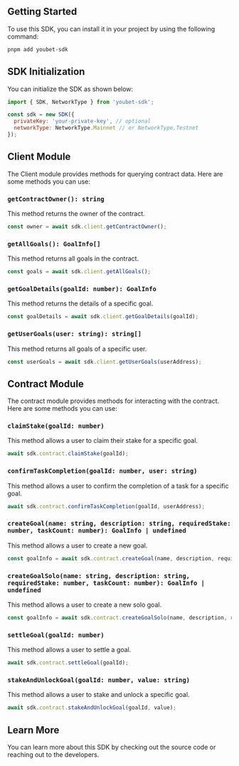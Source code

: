 ## Getting Started

To use this SDK, you can install it in your project by using the following command:

```bash
pnpm add youbet-sdk
```

## SDK Initialization

You can initialize the SDK as shown below:

```javascript
import { SDK, NetworkType } from 'youbet-sdk';

const sdk = new SDK({
  privateKey: 'your-private-key', // optional
  networkType: NetworkType.Mainnet // or NetworkType.Testnet
});
```

## Client Module

The Client module provides methods for querying contract data. Here are some methods you can use:

### `getContractOwner(): string`

This method returns the owner of the contract.

```javascript
const owner = await sdk.client.getContractOwner();
```

### `getAllGoals(): GoalInfo[]`

This method returns all goals in the contract.

```javascript
const goals = await sdk.client.getAllGoals();
```

### `getGoalDetails(goalId: number): GoalInfo`

This method returns the details of a specific goal.

```javascript
const goalDetails = await sdk.client.getGoalDetails(goalId);
```

### `getUserGoals(user: string): string[]`

This method returns all goals of a specific user.

```javascript
const userGoals = await sdk.client.getUserGoals(userAddress);
```

## Contract Module

The contract module provides methods for interacting with the contract. Here are some methods you can use:

### `claimStake(goalId: number)`

This method allows a user to claim their stake for a specific goal.

```javascript
await sdk.contract.claimStake(goalId);
```

### `confirmTaskCompletion(goalId: number, user: string)`

This method allows a user to confirm the completion of a task for a specific goal.

```javascript
await sdk.contract.confirmTaskCompletion(goalId, userAddress);
```

### `createGoal(name: string, description: string, requiredStake: number, taskCount: number): GoalInfo | undefined`

This method allows a user to create a new goal.

```javascript
const goalInfo = await sdk.contract.createGoal(name, description, requiredStake, taskCount);
```

### `createGoalSolo(name: string, description: string, requiredStake: number, taskCount: number): GoalInfo | undefined`

This method allows a user to create a new solo goal.

```javascript
const goalInfo = await sdk.contract.createGoalSolo(name, description, requiredStake, taskCount);
```

### `settleGoal(goalId: number)`

This method allows a user to settle a goal.

```javascript
await sdk.contract.settleGoal(goalId);
```

### `stakeAndUnlockGoal(goalId: number, value: string)`

This method allows a user to stake and unlock a specific goal.

```javascript
await sdk.contract.stakeAndUnlockGoal(goalId, value);
```

## Learn More

You can learn more about this SDK by checking out the source code or reaching out to the developers.